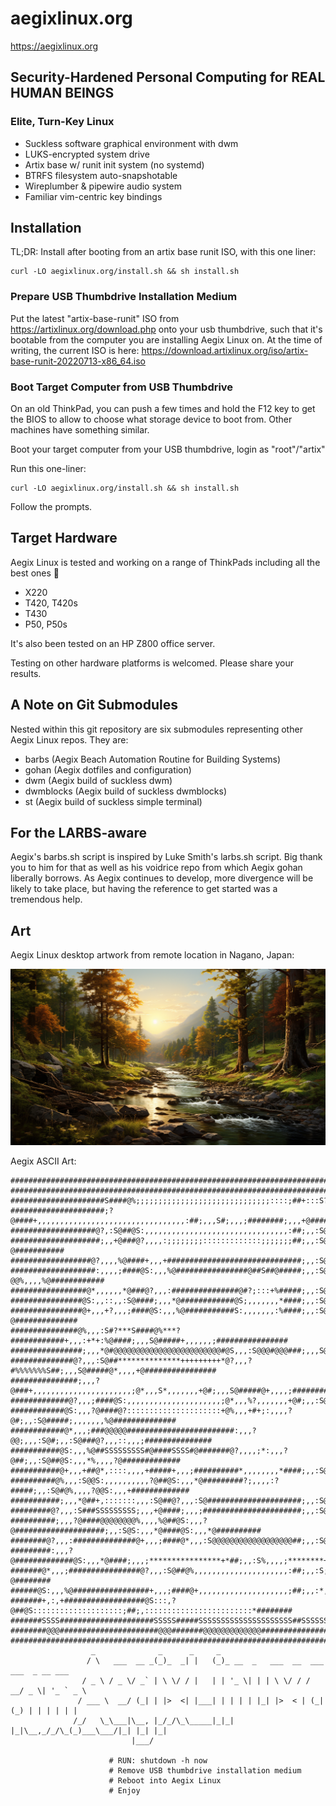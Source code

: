 # aegixlinux.org

https://aegixlinux.org

## Security-Hardened Personal Computing for REAL HUMAN BEINGS

### Elite, Turn-Key Linux

- Suckless software graphical environment with dwm
- LUKS-encrypted system drive
- Artix base w/ runit init system (no systemd)
- BTRFS filesystem auto-snapshotable
- Wireplumber & pipewire audio system
- Familiar vim-centric key bindings

## Installation

TL;DR: Install after booting from an artix base runit ISO, with this one liner:
``` Shell
curl -LO aegixlinux.org/install.sh && sh install.sh
```

### Prepare USB Thumbdrive Installation Medium

Put the latest "artix-base-runit" ISO from
https://artixlinux.org/download.php onto your usb thumbdrive, such that it's bootable from the computer you are installing Aegix Linux on.
At the time of writing, the current ISO is here:
https://download.artixlinux.org/iso/artix-base-runit-20220713-x86_64.iso

### Boot Target Computer from USB Thumbdrive

On an old ThinkPad, you can push a few times and hold the F12 key to get the BIOS to allow to choose what storage device to boot from. Other machines have something similar.

Boot your target computer from your USB thumbdrive, login as "root"/"artix"

Run this one-liner:
``` Shell
curl -LO aegixlinux.org/install.sh && sh install.sh
```

Follow the prompts.

## Target Hardware

Aegix Linux is tested and working on a range of ThinkPads including all the best ones 🤔

- X220
- T420, T420s
- T430
- P50, P50s

It's also been tested on an HP Z800 office server.

Testing on other hardware platforms is welcomed. Please share your results.

## A Note on Git Submodules

Nested within this git repository are six submodules representing other Aegix Linux repos. They are:

- barbs (Aegix Beach Automation Routine for Building Systems)
- gohan (Aegix dotfiles and configuration)
- dwm (Aegix build of suckless dwm)
- dwmblocks (Aegix build of suckless dwmblocks)
- st (Aegix build of suckless simple terminal)

## For the LARBS-aware

Aegix's barbs.sh script is inspired by Luke Smith's larbs.sh script. Big thank you to him for that as well as his voidrice repo from which Aegix gohan liberally borrows. As Aegix continues to develop, more divergence will be likely to take place, but having the reference to get started was a tremendous help.

## Art

Aegix Linux desktop artwork from remote location in Nagano, Japan:

![aegix-forest](https://github.com/AegixLinux/gohan/blob/master/.local/share/aegix-forest.png)

Aegix ASCII Art:
``` Shell
####################################################################################################
####################################################################################################
#####################S####@%;;;;;;;;;;;;;;;;;;;;;;;;;;;;;;::::;##+:::S?:;;;%@######@%::::S@#########
#####################;?@####+,,,,,,,,,,,,,,,,,,,,,,,,,,,,,,,,,:##;,,,S#;,,,;########;,,,+@##########
###################@?,:S@##@S:,,,,,,,,,,,,,,,,,,,,,,,,,,,,,,,,:##;,,:S@S:,,,*@####@?,,,:############
####################;,,+@###@?,,,,:;;;;;;;;:::::::::::::;;;;;;;##;,,:S@@*,,,:S@##@S:,,,?@###########
##################@?,,,,%@####+,,,+##############################;,,:S@##;,,,;###@+,,,;#############
###################:,,,,;####@S:,,,%@################@##S##@#####;,,:S@#@%,,,,?@@%,,,,%@############
#################@*,,,,,,*@###@?,,,:###############@#?;:::+%#####;,,:S@##@+,,,:##;,,,+@#############
################@S:,,::,,:S@####;,,,*@############@S;,,,,,,,*####;,,:S@##@S:,,,+?,,,:S@#############
################@+,,,+?,,,;####@S:,,,%@###########S:,,,,,,,:%####;,,:S@###@?,,,,,,,,?@##############
###############@%,,,:S#?***S####@%***?############+,,,:+*+:%@####;,,,S@#####+,,,,,,;################
################;,,,*@#@@@@@@@@@@@@@@@@@@@@@@@@#@S,,,:S@@@#@@@###;,,,S@####@S:,,,,,%@###############
##############@?,,,:S@##**************+++++++++*@?,,,?#%%%%%%%S##;,,,S@#####@*,,,,+@################
###############;,,,?@###+,,,,,,,,,,,,,,,,,,,,,,;@*,,,S*,,,,,,,+@#;,,,S@#####@+,,,,;#################
#############@?,,,;####@S:,,,,,,,,,,,,,,,,,,,,,;@*,,,%?,,,,,,,+@#;,,:S@####@%,,,,,,*@###############
############@S:,,,?@####@?:::::::::::::::::::::+@%,,,+#+;:,,,,?@#;,,:S@#####;,,,,,,,%@##############
############@*,,,;###@@@@@########################:,,,?@@;,,,:S@#;,,:S@###@?,,,::,,,;###############
###########@S:,,,%@##SSSSSSSSS#@####SSSS#@#######@?,,,,;*:,,,?@##;,,:S@##@S:,,,*%,,,,?@#############
###########@+,,,+##@*,::::,,,,+#####+,,,;##########*,,,,,,,,*####;,,:S@##@+,,,:#@+,,,:S@############
##########@%,,,:S@@S:,,,,,,,,,,?@##@S:,,,*@#########?;,,,,:?#####;,,:S@#@%,,,,?@@S:,,,+#############
###########;,,,*@##+,:::::::,,,:S@##@?,,,:S@#####################;,,:S@##;,,,+###@?,,,,%@###########
#########@?,,,:S###SSSSSSSSS;,,,+@####;,,,;######################;,,:S@@?,,,:S@####+,,,:#@##########
##########;,,,?@####@@@@@@@@%,,,,%@##@S:,,,?@####################;,,:S@S:,,,*@####@S:,,,*@##########
########@?,,,:##############@+,,,;####@*,,,:S@@@@@@@@@@@@@@@@@@##;,,:S@+,,,;#@@@@@@@?,,,:S@#########
#########:,,,?@#############@S:,,,*@####;,,,;****************+*##;,,:S%,,,,;********+:,,,;##########
#######@*,,,;################@?,,,:S@##@%,,,,,,,,,,,,,,,,,,,,,:##;,,:S;,,,,,,,,,,,,,,,,,,,?@########
######@S:,,,%@#################+,,,;####@+,,,,,,,,,,,,,,,,,,,,;##;,,:*,,,,,,,,,,,,,,,,,,,,:S@#######
#######+,:,+##################@S:::,?@##@S::::::::::::::::::::;##;,::::::::::::::::::::::::*########
#######SSSS#####################SSSSS#####SSSSSSSSSSSSSSSSSSSSS##SSSSSSSSSSSSSSSSSSSSSSSSSSS########
########@@@######################@@@#######@@@@@@@@@@@@@################@##########@@@@@@@@@########
####################################################################################################
                  _              _      _     _
                 / \   ___  __ _(_)_  _| |   (_)_ __  _   ___  __  ___ ___  _ __ ___
                / _ \ / _ \/ _` | \ \/ / |   | | '_ \| | | \ \/ / / __/ _ \| '_ ` _ \
               / ___ \  __/ (_| | |>  <| |___| | | | | |_| |>  < | (_| (_) | | | | | |
              /_/   \_\___|\__, |_/_/\_\_____|_|_| |_|\__,_/_/\_(_)___\___/|_| |_| |_|
                           |___/
                      
                      # RUN: shutdown -h now
                      # Remove USB thumbdrive installation medium
                      # Reboot into Aegix Linux
                      # Enjoy
```
